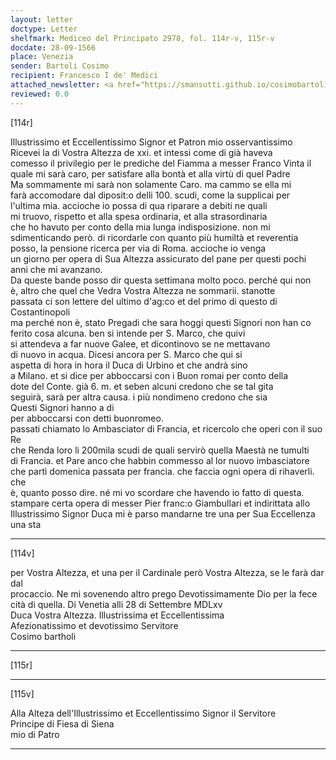 ```yaml
---
layout: letter
doctype: Letter
shelfmark: Mediceo del Principato 2978, fol. 114r-v, 115r-v
docdate: 28-09-1566
place: Venezia
sender: Bartoli Cosimo
recipient: Francesco I de' Medici
attached_newsletter: <a href="https://smansutti.github.io/cosimobartoli/texts/3079_188/">3079_188</a>
reviewed: 0.0
---
```


[114r]  
  
  
Illustrissimo et Eccellentissimo Signor et Patron mio osservantissimo  
Ricevei la di Vostra Altezza de xxi. et intessi come di già haveva  
comesso il privilegio per le prediche del Fiamma a messer Franco Vinta il  
quale mi sarà caro, per satisfare alla bontà et alla virtù di quel Padre  
Ma sommamente mi sarà non solamente Caro. ma cammo se ella mi  
farà accomodare dal diposit:o delli 100. scudi, come la supplicai per  
l'ultima mia. accioche io possa di qua riparare a debiti ne quali  
mi truovo, rispetto et alla spesa ordinaria, et alla strasordinaria  
che ho havuto per conto della mia lunga indisposizione. non mi  
sdimenticando però. di ricordarle con quanto più humiltà et reverentia  
posso, la pensione ricerca per via di Roma. accioche io venga  
un giorno per opera di Sua Altezza assicurato del pane per questi pochi  
anni che mi avanzano.  
Da queste bande posso dir questa settimana molto poco. perché qui non  
è, altro che quel che Vedra Vostra Altezza ne sommarii. stanotte  
passata ci son lettere del ultimo d'ag:co et del primo di questo di Costantinopoli  
ma perché non è, stato Pregadi che sara hoggi questi Signori non han co  
ferito cosa alcuna. ben si intende per S. Marco, che quivi  
si attendeva a far nuove Galee, et dicontinovo se ne mettavano  
di nuovo in acqua. Dicesi ancora per S. Marco che qui si  
aspetta di hora in hora il Duca di Urbino et che andrà sino  
a Milano. et si dice per abboccarsi con i Buon romai per conto della  
dote del Conte. già 6. m. et seben alcuni credono che se tal gita  
seguirà, sarà per altra causa. i più nondimeno credono che sia  
Questi Signori hanno a di  
per abboccarsi con detti buonromeo.  
passati chiamato lo Ambasciator di Francia, et ricercolo che operi con il suo Re  
che Renda loro li 200mila scudi de quali servirò quella Maestà ne tumulti  
di Francia. et Pare anco che habbin commesso al lor nuovo imbasciatore  
che partì domenica passata per francia. che faccia ogni opera di rihaverli. che  
è, quanto posso dire. né mi vo scordare che havendo io fatto di questa.  
stampare certa opera di messer Pier franc:o Giambullari et indirittata allo  
Illustrissimo Signor Duca mi è parso mandarne tre una per Sua Eccellenza una sta  
  
---  

[114v]  
  
  
per Vostra Altezza, et una per il Cardinale però Vostra Altezza, se le farà dar dal  
procaccio. Ne mi sovenendo altro prego Devotissimamente Dio per la fece  
cità di quella. Di Venetia alli 28 di Settembre MDLxv  
Duca Vostra Altezza. Illustrissima et Eccellentissima  
Afezionatissimo et devotissimo Servitore  
Cosimo bartholi  
  
---  

[115r]  
  
  
  
---  

[115v]  
  
  
Alla Alteza dell'Illustrissimo et Eccellentissimo Signor il Servitore  
Principe di Fiesa di Siena  
mio di Patro  
  
---  

